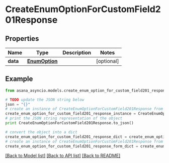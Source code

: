 # CreateEnumOptionForCustomField201Response


## Properties

Name | Type | Description | Notes
------------ | ------------- | ------------- | -------------
**data** | [**EnumOption**](EnumOption.md) |  | [optional] 

## Example

```python
from asana_asyncio.models.create_enum_option_for_custom_field201_response import CreateEnumOptionForCustomField201Response

# TODO update the JSON string below
json = "{}"
# create an instance of CreateEnumOptionForCustomField201Response from a JSON string
create_enum_option_for_custom_field201_response_instance = CreateEnumOptionForCustomField201Response.from_json(json)
# print the JSON string representation of the object
print CreateEnumOptionForCustomField201Response.to_json()

# convert the object into a dict
create_enum_option_for_custom_field201_response_dict = create_enum_option_for_custom_field201_response_instance.to_dict()
# create an instance of CreateEnumOptionForCustomField201Response from a dict
create_enum_option_for_custom_field201_response_form_dict = create_enum_option_for_custom_field201_response.from_dict(create_enum_option_for_custom_field201_response_dict)
```
[[Back to Model list]](../README.md#documentation-for-models) [[Back to API list]](../README.md#documentation-for-api-endpoints) [[Back to README]](../README.md)


